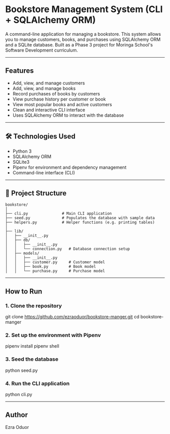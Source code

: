 # Bookstore Management System (CLI + SQLAlchemy ORM)

A command-line application for managing a bookstore. This system allows you to manage customers, books, and purchases using SQLAlchemy ORM and a SQLite database. Built as a Phase 3 project for Moringa School's Software Development curriculum.

---

## Features

- Add, view, and manage customers
- Add, view, and manage books
- Record purchases of books by customers
- View purchase history per customer or book
- View most popular books and active customers
- Clean and interactive CLI interface
- Uses SQLAlchemy ORM to interact with the database

---

## 🛠 Technologies Used

- Python 3
- SQLAlchemy ORM
- SQLite3
- Pipenv for environment and dependency management
- Command-line interface (CLI)

---

## 📁 Project Structure

    bookstore/
    │
    ├── cli.py               # Main CLI application
    ├── seed.py              # Populates the database with sample data
    ├── helpers.py           # Helper functions (e.g. printing tables)
    │
    ├── lib/
    │   ├── __init__.py
    │   ├── db/
    │   │   ├── __init__.py
    │   │   └── connection.py   # Database connection setup
    │   ├── models/
    │   │   ├── __init__.py
    │   │   ├── customer.py     # Customer model
    │   │   ├── book.py         # Book model
    │   │   └── purchase.py     # Purchase model

---

## How to Run

### 1. Clone the repository

git clone https://github.com/ezraoduor/bookstore-manger.git
cd bookstore-manger

### 2. Set up the environment with Pipenv

pipenv install
pipenv shell

### 3. Seed the database

python seed.py

### 4. Run the CLI application

python cli.py

---

## Author

Ezra Oduor
